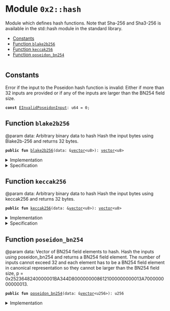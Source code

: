 
<a name="0x2_hash"></a>

# Module `0x2::hash`

Module which defines hash functions. Note that Sha-256 and Sha3-256 is available in the std::hash module in the
standard library.


-  [Constants](#@Constants_0)
-  [Function `blake2b256`](#0x2_hash_blake2b256)
-  [Function `keccak256`](#0x2_hash_keccak256)
-  [Function `poseidon_bn254`](#0x2_hash_poseidon_bn254)


<pre><code></code></pre>



<a name="@Constants_0"></a>

## Constants


<a name="0x2_hash_EInvalidPoseidonInput"></a>

Error if the input to the Poseidon hash function is invalid: Either if
more than 32 inputs are provided or if any of the inputs are larger than
the BN254 field size.


<pre><code><b>const</b> <a href="hash.md#0x2_hash_EInvalidPoseidonInput">EInvalidPoseidonInput</a>: u64 = 0;
</code></pre>



<a name="0x2_hash_blake2b256"></a>

## Function `blake2b256`

@param data: Arbitrary binary data to hash
Hash the input bytes using Blake2b-256 and returns 32 bytes.


<pre><code><b>public</b> <b>fun</b> <a href="hash.md#0x2_hash_blake2b256">blake2b256</a>(data: &<a href="">vector</a>&lt;u8&gt;): <a href="">vector</a>&lt;u8&gt;
</code></pre>



<details>
<summary>Implementation</summary>


<pre><code><b>native</b> <b>public</b> <b>fun</b> <a href="hash.md#0x2_hash_blake2b256">blake2b256</a>(data: &<a href="">vector</a>&lt;u8&gt;): <a href="">vector</a>&lt;u8&gt;;
</code></pre>



</details>

<details>
<summary>Specification</summary>



<pre><code><b>pragma</b> opaque;
<b>aborts_if</b> [abstract] <b>true</b>;
</code></pre>



</details>

<a name="0x2_hash_keccak256"></a>

## Function `keccak256`

@param data: Arbitrary binary data to hash
Hash the input bytes using keccak256 and returns 32 bytes.


<pre><code><b>public</b> <b>fun</b> <a href="hash.md#0x2_hash_keccak256">keccak256</a>(data: &<a href="">vector</a>&lt;u8&gt;): <a href="">vector</a>&lt;u8&gt;
</code></pre>



<details>
<summary>Implementation</summary>


<pre><code><b>native</b> <b>public</b> <b>fun</b> <a href="hash.md#0x2_hash_keccak256">keccak256</a>(data: &<a href="">vector</a>&lt;u8&gt;): <a href="">vector</a>&lt;u8&gt;;
</code></pre>



</details>

<details>
<summary>Specification</summary>



<pre><code><b>pragma</b> opaque;
<b>aborts_if</b> [abstract] <b>true</b>;
</code></pre>



</details>

<a name="0x2_hash_poseidon_bn254"></a>

## Function `poseidon_bn254`

@param data: Vector of BN254 field elements to hash.
Hash the inputs using poseidon_bn254 and returns a BN254 field element.
The number of inputs cannot exceed 32 and each element has to be a BN254
field element in canonical representation so they cannot be larger than
the BN254 field size, p = 0x2523648240000001BA344D80000000086121000000000013A700000000000013.


<pre><code><b>public</b> <b>fun</b> <a href="hash.md#0x2_hash_poseidon_bn254">poseidon_bn254</a>(data: &<a href="">vector</a>&lt;u256&gt;): u256
</code></pre>



<details>
<summary>Implementation</summary>


<pre><code><b>native</b> <b>public</b> <b>fun</b> <a href="hash.md#0x2_hash_poseidon_bn254">poseidon_bn254</a>(data: &<a href="">vector</a>&lt;u256&gt;): u256;
</code></pre>



</details>
